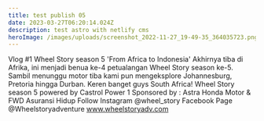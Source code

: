 ```yaml
---
title: test publish 05
date: 2023-03-27T06:20:14.024Z
description: t﻿est astro with netlify cms
heroImage: /images/uploads/screenshot_2022-11-27_19-49-35_364035723.png
---
```

Vlog #1 Wheel Story season 5 'From Africa to Indonesia' Akhirnya tiba di Afrika, ini menjadi benua ke-4 petualangan Wheel Story season ke-5. Sambil menunggu motor tiba kami pun mengeksplore Johannesburg, Pretoria hingga Durban. Keren banget guys South Africa! Wheel Story season 5 powered by Castrol Power 1 Sponsored by : Astra Honda Motor & FWD Asuransi Hidup Follow Instagram @wheel_story Facebook Page @Wheelstoryadventure www.wheelstoryadv.com